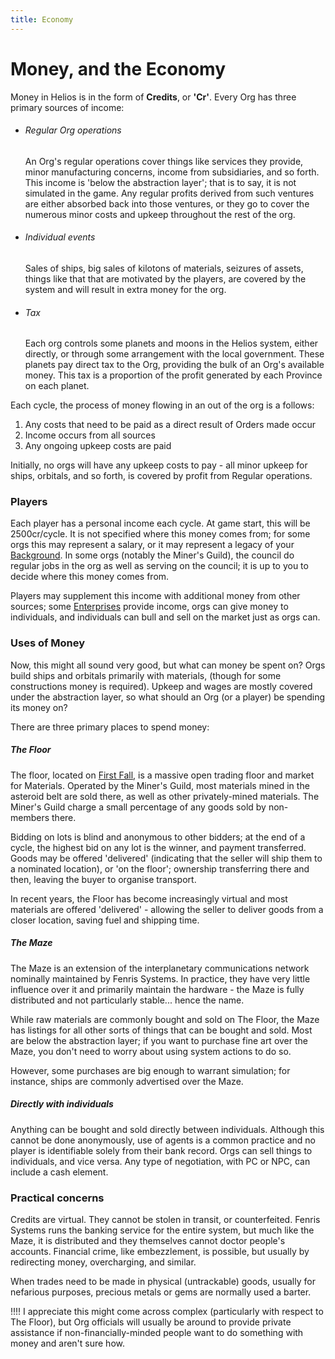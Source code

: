 ```yaml
---
title: Economy
---
```


# Money, and the Economy

Money in Helios is in the form of **Credits**, or **'Cr'**. Every Org has three primary sources of income:

+ ###### Regular Org operations

  An Org's regular operations cover things like services they provide, minor manufacturing concerns, income from subsidiaries, and so forth. This income is 'below the abstraction layer'; that is to say, it is not simulated in the game. Any regular profits derived from such ventures are either absorbed back into those ventures, or they go to cover the numerous minor costs and upkeep throughout the rest of the org.

+ ###### Individual events

  Sales of ships, big sales of kilotons of materials, seizures of assets, things like that that are motivated by the players, are covered by the system and will result in extra money for the org.

+ ###### Tax

  Each org controls some planets and moons in the Helios system, either directly, or through some arrangement with the local government. These planets pay direct tax to the Org, providing the bulk of an Org's available money. This tax is a proportion of the profit generated by each Province on each planet.

Each cycle, the process of money flowing in an out of the org is a follows:
1. Any costs that need to be paid as a direct result of Orders made occur
2. Income occurs from all sources
3. Any ongoing upkeep costs are paid

Initially, no orgs will have any upkeep costs to pay - all minor upkeep for ships, orbitals, and so forth, is covered by profit from Regular operations.

### Players

Each player has a personal income each cycle. At game start, this will be 2500cr/cycle. It is not specified where this money comes from; for some orgs this may represent a salary, or it may represent a legacy of your [Background](/character-creation/backgrounds). In some orgs (notably the Miner's Guild), the council do regular jobs in the org as well as serving on the council; it is up to you to decide where this money comes from.

Players may supplement this income with additional money from other sources; some [Enterprises](/character-creation/enterprises) provide income, orgs can give money to individuals, and individuals can bull and sell on the market just as orgs can.

### Uses of Money

Now, this might all sound very good, but what can money be spent on? Orgs build ships and orbitals primarily with materials, (though for some constructions money is required). Upkeep and wages are mostly covered under the abstraction layer, so what should an Org (or a player) be spending its money on?

There are three primary places to spend money:

##### The Floor

The floor, located on [First Fall](/planets/first-fall), is a massive open trading floor and market for Materials. Operated by the Miner's Guild, most materials mined in the asteroid belt are sold there, as well as other privately-mined materials. The Miner's Guild charge a small percentage of any goods sold by non-members there.

Bidding on lots is blind and anonymous to other bidders; at the end of a cycle, the highest bid on any lot is the winner, and payment transferred. Goods may be offered 'delivered' (indicating that the seller will ship them to a nominated location), or 'on the floor'; ownership transferring there and then, leaving the buyer to organise transport.

In recent years, the Floor has become increasingly virtual and most materials are offered 'delivered' - allowing the seller to deliver goods from a closer location, saving fuel and shipping time.

##### The Maze

The Maze is an extension of the interplanetary communications network nominally maintained by Fenris Systems. In practice, they have very little influence over it and primarily maintain the hardware - the Maze is fully distributed and not particularly stable... hence the name.

While raw materials are commonly bought and sold on The Floor, the Maze has listings for all other sorts of things that can be bought and sold. Most are below the abstraction layer; if you want to purchase fine art over the Maze, you don't need to worry about using system actions to do so.

However, some purchases are big enough to warrant simulation; for instance, ships are commonly advertised over the Maze.

##### Directly with individuals

Anything can be bought and sold directly between individuals. Although this cannot be done anonymously, use of agents is a common practice and no player is identifiable solely from their bank record. Orgs can sell things to individuals, and vice versa. Any type of negotiation, with PC or NPC, can include a cash element.

### Practical concerns

Credits are virtual. They cannot be stolen in transit, or counterfeited. Fenris Systems runs the banking service for the entire system, but much like the Maze, it is distributed and they themselves cannot doctor people's accounts. Financial crime, like embezzlement, is possible, but usually by redirecting money, overcharging, and similar.

When trades need to be made in physical (untrackable) goods, usually for nefarious purposes, precious metals or gems are normally used a barter.

!!!! I appreciate this might come across complex (particularly with respect to The Floor), but Org officials will usually be around to provide private assistance if non-financially-minded people want to do something with money and aren't sure how.
